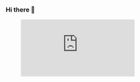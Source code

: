 ### Hi there 👋

<!--
**beidysy/beidysy** is a ✨ _special_ ✨ repository because its `README.md` (this file) appears on your GitHub profile.

Here are some ideas to get you started:

- 🔭 I’m currently working on ...
- 🌱 I’m currently learning ...
- 👯 I’m looking to collaborate on ...
- 🤔 I’m looking for help with ...
- 💬 Ask me about ...
- 📫 How to reach me: ...
- 😄 Pronouns: ...
- ⚡ Fun fact: ...
-->
<!--START_SECTION:waka-->
<!--END_SECTION:waka-->

<figure><embed src="https://wakatime.com/share/@d3900818-0cc3-4bad-b75e-37dfefb7f50d/470742b1-bedd-4671-b31a-5eaaacbf1901.svg"></embed></figure>
